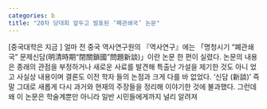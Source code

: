 ```yaml
---
categories: b
title: "20차 당대회 앞두고 발표된 ‘폐관쇄국’ 논문"
---
```

[중국대학은 지금 ] 얼마 전 중국 역사연구원의 『역사연구』에는 「명청시기 “폐관쇄국” 문제신담(明清時期“閉關鎖國”問題新談)」이란 논문 한 편이 실렸다. 논문의 내용은 종래의 관점을 부정하거나 새로운 사료를 발견해 특출난 가설을 제기한 것도 아니 었고 사실상 내용이며 결론도 이전 학자 들의 논점과 크게 다를 바 없었다. ‘신담 (新談)’ 즉 말 그대로 새롭게 다시 과거와 현재의 주장들을 정리해 이야기한 것에 불과했다. 그런데 왜 이 논문은 학술계뿐만 아니라 일반 시민들에게까지 널리 알려져